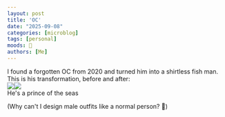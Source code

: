 ```yaml
---
layout: post
title: 'OC'
date: "2025-09-08"
categories: [microblog]
tags: [personal] 
moods: 🐬
authors: [Me]
---
```

I found a forgotten OC from 2020 and turned him into a shirtless fish man. <br>
This is his transformation, before and after:<br>
<img src="https://files.catbox.moe/oy1ksr.png"><img src="https://files.catbox.moe/faeilw.jpg"><br>
He's a prince of the seas<br>

(Why can't I design male outfits like a normal person? 🤣)
